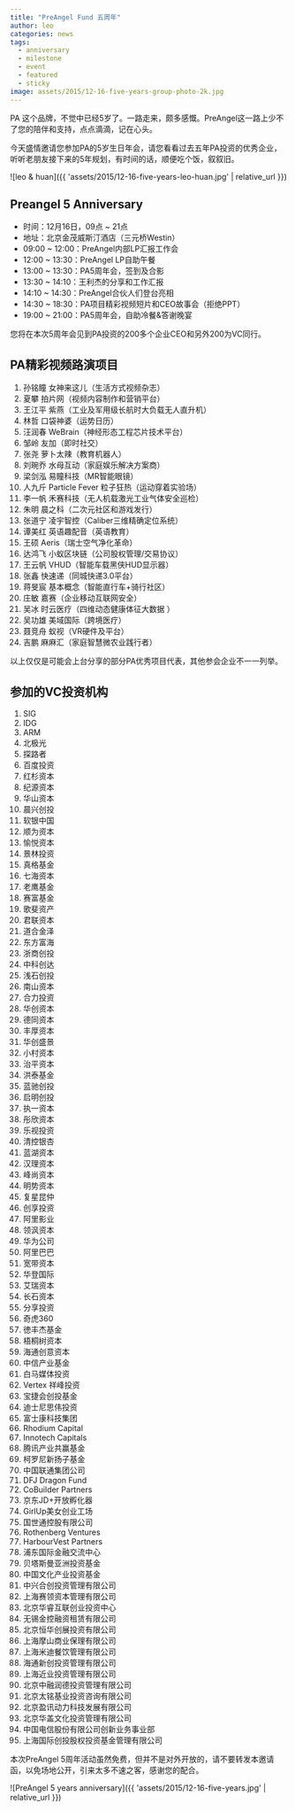 ```yaml
---
title: "PreAngel Fund 五周年"
author: leo
categories: news
tags:
  - anniversary
  - milestone
  - event
  - featured
  - sticky
image: assets/2015/12-16-five-years-group-photo-2k.jpg
---
```


PA 这个品牌，不觉中已经5岁了。一路走来，颇多感慨。PreAngel这一路上少不了您的陪伴和支持，点点滴滴，记在心头。

今天盛情邀请您参加PA的5岁生日年会，请您看看过去五年PA投资的优秀企业，听听老朋友接下来的5年规划，有时间的话，顺便吃个饭，叙叙旧。

![leo & huan]({{ 'assets/2015/12-16-five-years-leo-huan.jpg' | relative_url }})

## Preangel 5 Anniversary

- 时间：12月16日，09点 ~ 21点
- 地址：北京金茂威斯汀酒店（三元桥Westin）
- 09:00 ~ 12:00：PreAngel内部LP汇报工作会
- 12:00 ~ 13:30：PreAngel LP自助午餐
- 13:00 ~ 13:30：PA5周年会，签到及合影
- 13:30 ~ 14:10：王利杰的分享和工作汇报
- 14:10 ~ 14:30：PreAngel合伙人们登台亮相
- 14:30 ~ 18:30：PA项目精彩视频短片和CEO故事会（拒绝PPT）
- 19:00 ~ 21:00：PA5周年会，自助冷餐&答谢晚宴

您将在本次5周年会见到PA投资的200多个企业CEO和另外200为VC同行。

## PA精彩视频路演项目

1. 孙铭瞳 女神来这儿（生活方式视频杂志）
1. 夏攀 拍片网（视频内容制作和营销平台）
1. 王江平 紫燕（工业及军用级长航时大负载无人直升机）
1. 林哲 口袋神婆（运势日历）
1. 汪润春 WeBrain（神经形态工程芯片技术平台）
1. 邹岭 友加（即时社交）
1. 张尧 萝卜太辣（教育机器人）
1. 刘琬乔 水母互动（家庭娱乐解决方案商）
1. 梁剑泓 易瞳科技（MR智能眼镜）
1. 人九斤 Particle Fever 粒子狂热（运动穿着实验场）
1. 李一帆 禾赛科技（无人机载激光工业气体安全巡检）
1. 朱明 晨之科（二次元社区和游戏发行）
1. 张道宁 凌宇智控（Caliber三维精确定位系统）
1. 谭美红 英语趣配音（英语教育）
1. 王硕 Aeris（瑞士空气净化革命）
1. 达鸿飞 小蚁区块链（公司股权管理/交易协议）
1. 王云帆 VHUD（智能车载黑侠HUD显示器）
1. 张鑫 快速递（同城快递3.0平台）
1. 蒋旻宸 基本概念（智能直行车+骑行社区）
1. 庄敏 嘉赛（企业移动互联网安全）
1. 吴冰 时云医疗（四维动态健康体征大数据 ）
1. 吴功雄 美域国际（跨境医疗）
1. 聂竞舟 蚁视（VR硬件及平台）
1. 吉鹏 麻麻汇（家庭智慧微农业践行者）

以上仅仅是可能会上台分享的部分PA优秀项目代表，其他参会企业不一一列举。

## 参加的VC投资机构

1. SIG
1. IDG
1. ARM
1. 北极光
1. 探路者
1. 百度投资
1. 红杉资本
1. 纪源资本
1. 华山资本
1. 晨兴创投
1. 软银中国
1. 顺为资本
1. 愉悦资本
1. 景林投资
1. 真格基金
1. 七海资本
1. 老鹰基金
1. 赛富基金
1. 歌斐资产
1. 君联资本
1. 道合金泽
1. 东方富海
1. 浙商创投
1. 中科创达
1. 浅石创投
1. 南山资本
1. 合力投资
1. 华创资本
1. 德同资本
1. 丰厚资本
1. 华创盛景
1. 小村资本
1. 治平资本
1. 洪泰基金
1. 蓝驰创投
1. 启明创投
1. 执一资本
1. 彤欣资本
1. 乐视投资
1. 清控银杏
1. 蓝湖资本
1. 汉理资本
1. 峰尚资本
1. 明势资本
1. 复星昆仲
1. 创享投资
1. 阿里影业
1. 领沨资本
1. 华为公司
1. 阿里巴巴
1. 宽带资本
1. 华登国际
1. 艾瑞资本
1. 长石资本
1. 分享投资
1. 奇虎360
1. 徳丰杰基金
1. 梧桐树资本
1. 海通创意资本
1. 中信产业基金
1. 白马媒体投资
1. Vertex 祥峰投资
1. 宝捷会创投基金
1. 迪士尼思伟投资
1. 富士康科技集团
1. Rhodium Capital
1. Innotech Capitals
1. 腾讯产业共赢基金
1. 柯罗尼新扬子基金
1. 中国联通集团公司
1. DFJ Dragon Fund
1. CoBuilder Partners
1. 京东JD+开放孵化器
1. GirlUp美女创业工场
1. 国世通控股有限公司
1. Rothenberg Ventures
1. HarbourVest Partners
1. 浦东国际金融交流中心
1. 贝塔斯曼亚洲投资基金
1. 中国文化产业投资基金
1. 中兴合创投资管理有限公司
1. 上海赛领资本管理有限公司
1. 北京华睿互联创业投资中心
1. 无锡金控融资租赁有限公司
1. 北京恒华创展投资有限公司
1. 上海摩山商业保理有限公司
1. 上海米迪餐饮管理有限公司
1. 海通新创投资管理有限公司
1. 上海近业投资管理有限公司
1. 北京中融润德投资管理有限公司
1. 北京太铭基业投资咨询有限公司
1. 北京盈讯动力科技发展有限公司
1. 北京华盖文化投资管理有限公司
1. 中国电信股份有限公司创新业务事业部
1. 上海国际创投股权投资基金管理有限公司

本次PreAngel 5周年活动虽然免费，但并不是对外开放的，请不要转发本邀请函，以免场地公开，引来太多不速之客，感谢您的配合。

![PreAngel 5 years anniversary]({{ 'assets/2015/12-16-five-years.jpg' | relative_url }})
